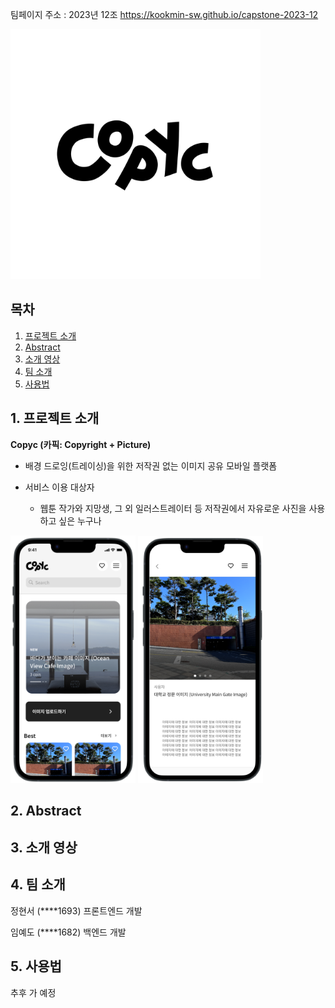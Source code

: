 팀페이지 주소 : 2023년 12조 https://kookmin-sw.github.io/capstone-2023-12

<img alt="main" src="img/copyc.jpg" width=400>

## 목차

1. [프로젝트 소개](#-프로젝트-소개)
2. [Abstract](#-Abstract)
3. [소개 영상](#-소개-영상)
4. [팀 소개](#-팀-소개)
5. [사용법](#-사용)

## 1. 프로젝트 소개

**Copyc (카픽: Copyright + Picture)**

- 배경 드로잉(트레이싱)을 위한 저작권 없는 이미지 공유 모바일 플랫폼
        
- 서비스 이용 대상자
    - 웹툰 작가와 지망생, 그 외 일러스트레이터 등 저작권에서 자유로운 사진을 사용하고 싶은 누구나

<img src="img/MainPage.png" width=200> <img src="img/InPage.png" width=200>

<!--###  소개 영상 -->

<!--프로젝트 소개하는 영상을 추가하세요 -->

## 2. Abstract

## 3. 소개 영상

## 4. 팀 소개

정현서 (****1693) 프론트엔드 개발

임예도 (****1682) 백엔드 개발

## 5. 사용법

추후 가 예정
